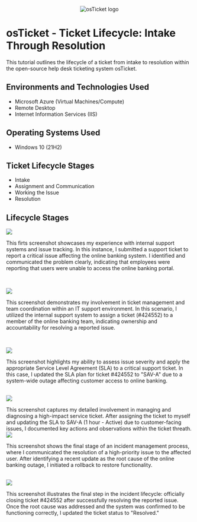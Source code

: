 <p align="center">
<img src="https://i.imgur.com/Clzj7Xs.png" alt="osTicket logo"/>
</p>

<h1>osTicket - Ticket Lifecycle: Intake Through Resolution</h1>
This tutorial outlines the lifecycle of a ticket from intake to resolution within the open-source help desk ticketing system osTicket.<br />



<h2>Environments and Technologies Used</h2>

- Microsoft Azure (Virtual Machines/Compute)
- Remote Desktop
- Internet Information Services (IIS)

<h2>Operating Systems Used </h2>

- Windows 10</b> (21H2)

<h2>Ticket Lifecycle Stages</h2>   

- Intake
- Assignment and Communication
- Working the Issue
- Resolution
                                            

 

<h2>Lifecycle Stages</h2>

<p>
<img src="https://github.com/user-attachments/assets/8193ec2a-294d-4b6e-b16e-669e84d1a652" />

</p>
<p>
This firts screenshot showcases my experience with internal support systems and issue tracking. In this instance, I submitted a support ticket to report a critical issue affecting the online banking system. I identified and communicated the problem clearly, indicating that employees were reporting that users were unable to access the online banking portal.
</p>
<br />

<p>
<img src="https://github.com/user-attachments/assets/14ea4b46-4e44-41d9-82ad-f0f09726eda1" />

</p>
<p>
This screenshot demonstrates my involvement in ticket management and team coordination within an IT support environment. In this scenario, I utilized the internal support system to assign a ticket (#424552) to a member of the online banking team, indicating ownership and accountability for resolving a reported issue.
</p>
<br />


</p>
<p>
<img src="https://github.com/user-attachments/assets/723167bd-2d89-44d7-a930-3b801302ded8" />


</p>
<p>
This screenshot highlights my ability to assess issue severity and apply the appropriate Service Level Agreement (SLA) to a critical support ticket. In this case, I updated the SLA plan for ticket #424552 to "SAV-A" due to a system-wide outage affecting customer access to online banking.
</p>                                                                                     

<br />





<img src="https://github.com/user-attachments/assets/72128cd5-844e-4f19-8f79-b69f0506ee05" />


</p>
<p>
This screenshot captures my detailed involvement in managing and diagnosing a high-impact service ticket. After assigning the ticket to myself and updating the SLA to SAV-A (1 hour - Active) due to customer-facing issues, I documented key actions and observations within the ticket threath.




<img src="https://github.com/user-attachments/assets/f4c01273-f476-488e-a09c-6c953ffddf80" />


This screenshot shows the final stage of an incident management process, where I communicated the resolution of a high-priority issue to the affected user. After identifying a recent update as the root cause of the online banking outage, I initiated a rollback to restore functionality.
</p>


<br />

<img src="https://github.com/user-attachments/assets/a6f9100c-a838-447b-ad03-1b0c03c386a4" />



This screenshot illustrates the final step in the incident lifecycle: officially closing ticket #424552 after successfully resolving the reported issue. Once the root cause was addressed and the system was confirmed to be functioning correctly, I updated the ticket status to "Resolved."

                                                      


